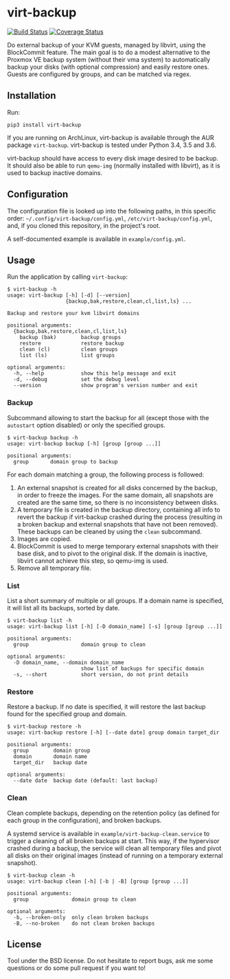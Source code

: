 virt-backup
===========

[![Build Status](https://travis-ci.org/Anthony25/virt-backup.svg?branch=master)](https://travis-ci.org/Anthony25/virt-backup)  [![Coverage Status](https://coveralls.io/repos/github/Anthony25/virt-backup/badge.svg?branch=master)](https://coveralls.io/github/Anthony25/virt-backup?branch=master)

Do external backup of your KVM guests, managed by libvirt, using the
BlockCommit feature. The main goal is to do a modest alternative to the Proxmox
VE backup system (without their vma system) to automatically backup your disks
(with optional compression) and easily restore ones. Guests are configured by
groups, and can be matched via regex.


Installation
------------

Run:

```
pip3 install virt-backup
```

If you are running on ArchLinux, virt-backup is available through the AUR
package `virt-backup`.
virt-backup is tested under Python 3.4, 3.5 and 3.6.

virt-backup should have access to every disk image desired to be backup. It
should also be able to run `qemu-img` (normally installed with libvirt), as it
is used to backup inactive domains.


Configuration
-------------

The configuration file is looked up into the following paths, in this specific
order: `~/.config/virt-backup/config.yml`, `/etc/virt-backup/config.yml`, and,
if you cloned this repository, in the project's root.

A self-documented example is available in `example/config.yml`.


Usage
-----

Run the application by calling `virt-backup`:

```
$ virt-backup -h
usage: virt-backup [-h] [-d] [--version]
                   {backup,bak,restore,clean,cl,list,ls} ...

Backup and restore your kvm libvirt domains

positional arguments:
  {backup,bak,restore,clean,cl,list,ls}
    backup (bak)        backup groups
    restore             restore backup
    clean (cl)          clean groups
    list (ls)           list groups

optional arguments:
  -h, --help            show this help message and exit
  -d, --debug           set the debug level
  --version             show program's version number and exit
```

### Backup

Subcommand allowing to start the backup for all (except those with the
`autostart` option disabled) or only the specified groups.

```
$ virt-backup backup -h
usage: virt-backup backup [-h] [group [group ...]]

positional arguments:
  group       domain group to backup
```

For each domain matching a group, the following process is followed:
  1. An external snapshot is created for all disks concerned by the backup, in
     order to freeze the images. For the same domain, all snapshots are created
     are the same time, so there is no inconsistency between disks.
  2. A temporary file is created in the backup directory, containing all info
     to revert the backup if virt-backup crashed during the process (resulting
     in a broken backup and external snapshots that have not been removed).
     These backups can be cleaned by using the `clean` subcommand.
  3. Images are copied.
  4. BlockCommit is used to merge temporary external snapshots with their base
     disk, and to pivot to the original disk. If the domain is inactive,
     libvirt cannot achieve this step, so qemu-img is used.
  5. Remove all temporary file.


### List

List a short summary of multiple or all groups. If a domain name is specified,
it will list all its backups, sorted by date.

```
$ virt-backup list -h
usage: virt-backup list [-h] [-D domain_name] [-s] [group [group ...]]

positional arguments:
  group                 domain group to clean

optional arguments:
  -D domain_name, --domain domain_name
                        show list of backups for specific domain
  -s, --short           short version, do not print details
```

### Restore

Restore a backup. If no date is specified, it will restore the last backup
found for the specified group and domain.

```
$ virt-backup restore -h
usage: virt-backup restore [-h] [--date date] group domain target_dir

positional arguments:
  group        domain group
  domain       domain name
  target_dir   backup date

optional arguments:
  --date date  backup date (default: last backup)
```

### Clean

Clean complete backups, depending on the retention policy (as defined for each
group in the configuration), and broken backups.

A systemd service is available in `example/virt-backup-clean.service` to
trigger a cleaning of all broken backups at start. This way, if the hypervisor
crashed during a backup, the service will clean all temporary files and pivot
all disks on their original images (instead of running on a temporary
external snapshot).

```
$ virt-backup clean -h
usage: virt-backup clean [-h] [-b | -B] [group [group ...]]

positional arguments:
  group              domain group to clean

optional arguments:
  -b, --broken-only  only clean broken backups
  -B, --no-broken    do not clean broken backups
```

License
-------

Tool under the BSD license. Do not hesitate to report bugs, ask me some
questions or do some pull request if you want to!
